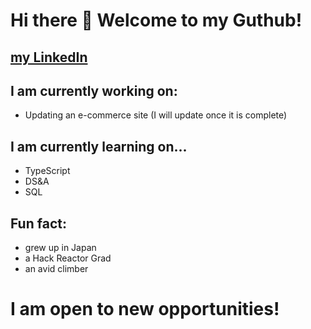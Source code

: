 # Hi there 👋 Welcome to my Guthub! 

## [my LinkedIn](https://www.linkedin.com/in/kensuke-sakama/)

## I am currently working on:
- Updating an e-commerce site (I will update once it is complete)

## I am currently learning on...
- TypeScript
- DS&A
- SQL

## Fun fact:
- grew up in Japan
- a Hack Reactor Grad
- an avid climber

# I am open to new opportunities!

<!--
**KensukeSakama/KensukeSakama** is a ✨ _special_ ✨ repository because its `README.md` (this file) appears on your GitHub profile.

Here are some ideas to get you started:

- 🔭 I’m currently working on ...
- 🌱 I’m currently learning ...
- 👯 I’m looking to collaborate on ...
- 🤔 I’m looking for help with ...
- 💬 Ask me about ...
- 📫 How to reach me: ...
- 😄 Pronouns: ...
- ⚡ Fun fact: ...
-->
